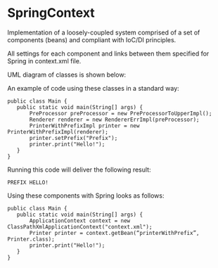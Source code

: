 # SpringContext

Implementation of a loosely-coupled system comprised of a set of components (beans) and compliant with IoC/DI principles.

All settings for each component and links between them specified for Spring in context.xml file.

UML diagram of classes is shown below:

An example of code using these classes in a standard way:
```
public class Main {
   public static void main(String[] args) {
       PreProcessor preProcessor = new PreProcessorToUpperImpl();
       Renderer renderer = new RendererErrImpl(preProcessor);
       PrinterWithPrefixImpl printer = new PrinterWithPrefixImpl(renderer);
       printer.setPrefix("Prefix");
       printer.print("Hello!");
   }
}
```

Running this code will deliver the following result:
```
PREFIX HELLO!
```

Using these components with Spring looks as follows:
```
public class Main {
   public static void main(String[] args) {
       ApplicationContext context = new ClassPathXmlApplicationContext("context.xml");
       Printer printer = context.getBean(“printerWithPrefix”, Printer.class);
       printer.print("Hello!");
   }
}
```
